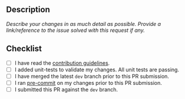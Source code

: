 ## Description

*Describe your changes in as much detail as possible. Provide a link/reference to the issue solved with this request if any.*

## Checklist

- [ ] I have read the [contribution guidelines](https://github.com/Azure/azure-osconfig/blob/main/CONTRIBUTING.md).
- [ ] I added unit-tests to validate my changes. All unit tests are passing.
- [ ] I have merged the latest `dev` branch prior to this PR submission.
- [ ] I ran [pre-commit](https://pre-commit.com/) on my changes prior to this PR submission.
- [ ] I submitted this PR against the `dev` branch.
